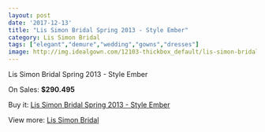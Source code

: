 ```yaml
---
layout: post
date: '2017-12-13'
title: "Lis Simon Bridal Spring 2013 - Style Ember"
category: Lis Simon Bridal
tags: ["elegant","demure","wedding","gowns","dresses"]
image: http://img.idealgown.com/12103-thickbox_default/lis-simon-bridal-spring-2013-style-ember.jpg
---
```

Lis Simon Bridal Spring 2013 - Style Ember

On Sales: **$290.495**
<a href="https://www.idealgown.com/en/lis-simon-bridal/4901-lis-simon-bridal-spring-2013-style-ember.html"><amp-img layout="responsive" width="600" height="600" src="//img.idealgown.com/12103-thickbox_default/lis-simon-bridal-spring-2013-style-ember.jpg" alt="Lis Simon Bridal Spring 2013 - Style Ember 0" /></a>
<a href="https://www.idealgown.com/en/lis-simon-bridal/4901-lis-simon-bridal-spring-2013-style-ember.html"><amp-img layout="responsive" width="600" height="600" src="//img.idealgown.com/12104-thickbox_default/lis-simon-bridal-spring-2013-style-ember.jpg" alt="Lis Simon Bridal Spring 2013 - Style Ember 1" /></a>

Buy it: [Lis Simon Bridal Spring 2013 - Style Ember](https://www.idealgown.com/en/lis-simon-bridal/4901-lis-simon-bridal-spring-2013-style-ember.html "Lis Simon Bridal Spring 2013 - Style Ember")

View more: [Lis Simon Bridal](https://www.idealgown.com/en/62-lis-simon-bridal "Lis Simon Bridal")